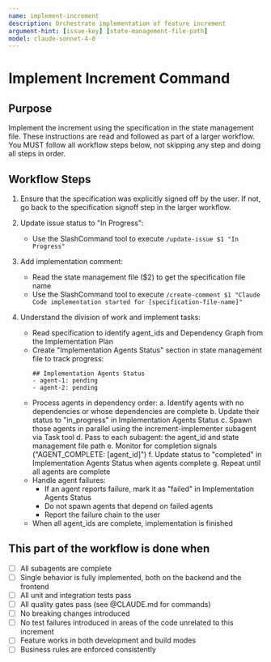 ```yaml
---
name: implement-increment
description: Orchestrate implementation of feature increment
argument-hint: [issue-key] [state-management-file-path]
model: claude-sonnet-4-0
---
```


# Implement Increment Command

## Purpose

Implement the increment using the specification in the state management file.
These instructions are read and followed as part of a larger workflow.
You MUST follow all workflow steps below, not skipping any step and doing all steps in order.

## Workflow Steps

1. Ensure that the specification was explicitly signed off by the user. If not, go back to the specification signoff step in the larger workflow.

2. Update issue status to "In Progress":
   - Use the SlashCommand tool to execute `/update-issue $1 "In Progress"`

3. Add implementation comment:
   - Read the state management file ($2) to get the specification file name
   - Use the SlashCommand tool to execute `/create-comment $1 "Claude Code implementation started for [specification-file-name]"`

4. Understand the division of work and implement tasks:
    - Read specification to identify agent_ids and Dependency Graph from the Implementation Plan
    - Create "Implementation Agents Status" section in state management file to track progress:
      ```
      ## Implementation Agents Status
      - agent-1: pending
      - agent-2: pending
      ```
    - Process agents in dependency order:
      a. Identify agents with no dependencies or whose dependencies are complete
      b. Update their status to "in_progress" in Implementation Agents Status
      c. Spawn those agents in parallel using the increment-implementer subagent via Task tool
      d. Pass to each subagent: the agent_id and state management file path
      e. Monitor for completion signals ("AGENT_COMPLETE: [agent_id]")
      f. Update status to "completed" in Implementation Agents Status when agents complete
      g. Repeat until all agents are complete
    - Handle agent failures:
      - If an agent reports failure, mark it as "failed" in Implementation Agents Status
      - Do not spawn agents that depend on failed agents
      - Report the failure chain to the user
    - When all agent_ids are complete, implementation is finished

## This part of the workflow is done when

- [ ] All subagents are complete
- [ ] Single behavior is fully implemented, both on the backend and the frontend
- [ ] All unit and integration tests pass
- [ ] All quality gates pass (see @CLAUDE.md for commands)
- [ ] No breaking changes introduced
- [ ] No test failures introduced in areas of the code unrelated to this increment
- [ ] Feature works in both development and build modes
- [ ] Business rules are enforced consistently
